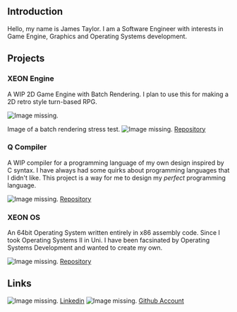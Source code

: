 ## Introduction
Hello, my name is James Taylor. I am a Software Engineer with interests in Game Engine, Graphics and Operating Systems development. 

## Projects

### XEON Engine
A WIP 2D Game Engine with Batch Rendering. I plan to use this for making a 2D retro style turn-based RPG. 

![Image missing.](https://quatroctus.github.io/images/xeon_stress_test.png)

Image of a batch rendering stress test.
![Image missing.][repo_icon] [Repository](https://github.com/Quatroctus/XEON)
### Q Compiler
A WIP compiler for a programming language of my own design inspired by C syntax. I have always had some quirks about programming languages that I didn't like. This project is a way for me to design my *perfect* programming language.

![Image missing.][repo_icon] [Repository](https://github.com/Quatroctus/Q-Compiler)

### XEON OS
An 64bit Operating System written entirely in x86 assembly code. Since I took Operating Systems II in Uni. I have been facsinated by Operating Systems Development and wanted to create my own.

![Image missing.][repo_icon] [Repository](https://github.com/Quatroctus/XEON-OS)

## Links
![Image missing.][linkedin_icon] [Linkedin](https://www.linkedin.com/in/james-taylor-45b500228/)
![Image missing.][github_icon] [Github Account](https://github.com/Quatroctus)


[repo_icon]: https://quatroctus.github.io/images/repo_icon.png
[linkedin_icon]: https://quatroctus.github.io/images/linkedin_icon.png
[github_icon]: https://quatroctus.github.io/images/github_icon.png